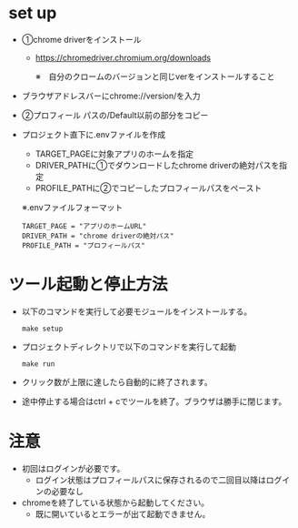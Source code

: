 # set up
- ①chrome driverをインストール
  - https://chromedriver.chromium.org/downloads

    ※　自分のクロームのバージョンと同じverをインストールすること
- ブラウザアドレスバーにchrome://version/を入力
- ②プロフィール パスの/Default以前の部分をコピー
- プロジェクト直下に.envファイルを作成
  - TARGET_PAGEに対象アプリのホームを指定
  - DRIVER_PATHに①でダウンロードしたchrome driverの絶対パスを指定
  - PROFILE_PATHに②でコピーしたプロフィールパスをペースト
  
  ※.envファイルフォーマット
  ```
  TARGET_PAGE = "アプリのホームURL"
  DRIVER_PATH = "chrome driverの絶対パス"
  PROFILE_PATH = "プロフィールパス"
  ```
# ツール起動と停止方法
- 以下のコマンドを実行して必要モジュールをインストールする。

  `make setup`
- プロジェクトディレクトリで以下のコマンドを実行して起動

  `make run`
- クリック数が上限に達したら自動的に終了されます。
- 途中停止する場合はctrl + cでツールを終了。ブラウザは勝手に閉じます。

# 注意
- 初回はログインが必要です。
  - ログイン状態はプロフィールパスに保存されるので二回目以降はログインの必要なし
- chromeを終了している状態から起動してください。
  - 既に開いているとエラーが出て起動できません。
